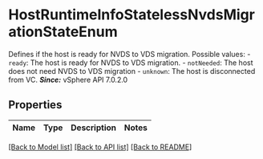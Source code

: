 # HostRuntimeInfoStatelessNvdsMigrationStateEnum

Defines if the host is ready for NVDS to VDS migration.  Possible values: - `ready`: The host is ready for NVDS to VDS migration. - `notNeeded`: The host does not need NVDS to VDS migration - `unknown`: The host is disconnected from VC.    ***Since:*** vSphere API 7.0.2.0 

## Properties
Name | Type | Description | Notes
------------ | ------------- | ------------- | -------------

[[Back to Model list]](../README.md#documentation-for-models) [[Back to API list]](../README.md#documentation-for-api-endpoints) [[Back to README]](../README.md)


